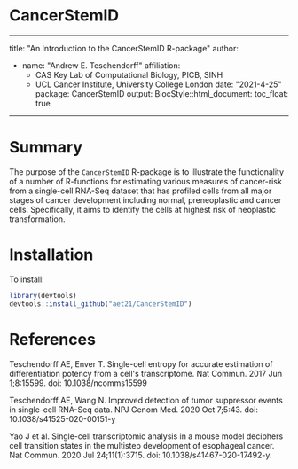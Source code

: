 # CancerStemID
---
title: "An Introduction to the CancerStemID R-package"
author:
- name: "Andrew E. Teschendorff"
  affiliation: 
  - CAS Key Lab of Computational Biology, PICB, SINH
  - UCL Cancer Institute, University College London
date: "2021-4-25"
package: CancerStemID
output:
  BiocStyle::html_document:
    toc_float: true
---
  


# Summary

The purpose of the `CancerStemID` R-package is to illustrate the functionality of a number of R-functions for estimating various measures of cancer-risk from a single-cell RNA-Seq dataset that has profiled cells from all major stages of cancer development including normal, preneoplastic and cancer cells. Specifically, it aims to identify the cells at highest risk of neoplastic transformation.

# Installation

To install:

```r
library(devtools)
devtools::install_github("aet21/CancerStemID")
```


# References

Teschendorff AE, Enver T.  Single-cell entropy for accurate estimation of differentiation potency from a cell's transcriptome. Nat Commun. 2017 Jun 1;8:15599. doi: 10.1038/ncomms15599

Teschendorff AE, Wang N. Improved detection of tumor suppressor events in single-cell RNA-Seq data. NPJ Genom Med. 2020 Oct 7;5:43. doi: 10.1038/s41525-020-00151-y

Yao J et al. Single-cell transcriptomic analysis in a mouse model deciphers cell transition states in the multistep development of esophageal cancer. Nat Commun. 2020 Jul 24;11(1):3715. doi: 10.1038/s41467-020-17492-y.
